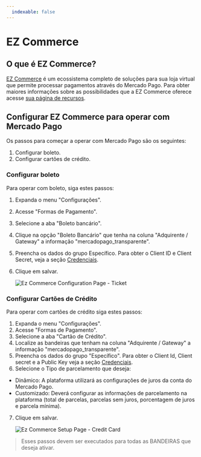 ```yaml
---
  indexable: false
---
```

# EZ Commerce

## O que é EZ Commerce?

[EZ Commerce](https://www.ezcommerce.com.br/) é um ecossistema completo de soluções para sua loja virtual que permite processar pagamentos através do Mercado Pago.
Para obter maiores informações sobre as possibilidades que a EZ Commerce oferece acesse [sua página de recursos](https://www.ezcommerce.com.br/plataforma/recursos-de-ecommerce/).

## Configurar EZ Commerce para operar com Mercado Pago

Os passos para começar a operar com Mercado Pago são os seguintes:

1. Configurar boleto.
2. Configurar cartões de crédito.

### Configurar boleto

Para operar com boleto, siga estes passos:

1. Expanda o menu "Configurações".
2. Acesse "Formas de Pagamento".
3. Selecione a aba "Boleto bancário".
4. Clique na opção "Boleto Bancário" que tenha na coluna "Adquirente / Gateway" a informação "mercadopago_transparente".
5. Preencha os dados do grupo Específico. Para obter o Client ID e Client Secret, veja a seção [Credenciais]([FAKER][CREDENTIALS][URL]).
6. Clique em salvar.

    ![Ez Commerce Configuration Page - Ticket](/images/ezcommerce-ticket-1.gif)

### Configurar Cartões de Crédito

Para operar com cartões de crédito siga estes passos:

1. Expanda o menu "Configurações".
2. Acesse "Formas de Pagamento".
3. Selecione a aba "Cartão de Crédito".
4. Localize as bandeiras que tenham na coluna "Adquirente / Gateway" a informação "mercadopago_transparente".
5. Preencha os dados do grupo "Específico". Para obter o Client Id, Client secret e a Public Key veja a seção [Credenciais]([FAKER][CREDENTIALS][URL]).
6. Selecione o Tipo de parcelamento que deseja:
- Dinâmico: A plataforma utilizará as configurações de juros da conta do Mercado Pago.
- Customizado: Deverá configurar as informações de parcelamento na plataforma (total de parcelas, parcelas sem juros, porcentagem de juros e parcela mínima).
7. Clique em salvar.

    ![Ez Commerce Setup Page - Credit Card](/images/ezcommerce-credit-card-1.gif)

>Esses passos devem ser executados para todas as BANDEIRAS que deseja ativar.